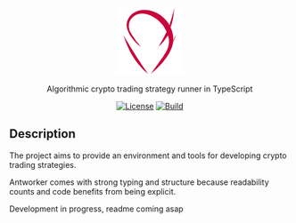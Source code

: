 
<p align="center">
  <img src="https://github.com/AntL4b/antworker-crypto-algo-trading/blob/main/docs/images/logo.png?raw=true" width="120" alt="Antworker crypto algo trading logo" />
</p>

<p align="center">
    Algorithmic crypto trading strategy runner in TypeScript
</p>


<p align="center">
  <a href="https://github.com/AntL4b/antworker-crypto-algo-trading/blob/main/LICENSE" target="_blank"><img src="https://img.shields.io/badge/License-MIT-green.svg" alt="License" /></a>
  <a href="https://github.com/AntL4b/antworker-crypto-algo-trading/actions/workflows/build.yml" target="_blank"><img src="https://github.com/AntL4b/antworker-crypto-algo-trading/actions/workflows/build.yml/badge.svg" alt="Build" /></a>
</p>

## Description

The project aims to provide an environment and tools for developing crypto trading strategies.

Antworker comes with strong typing and structure because readability counts and code benefits from being explicit.

Development in progress, readme coming asap